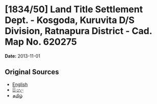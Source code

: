 # [1834/50] Land Title Settlement Dept. - Kosgoda, Kuruvita D/S Division, Ratnapura District - Cad. Map No. 620275

**Date:** 2013-11-01

## Original Sources

- [English](https://documents.gov.lk/view/extra-gazettes/2013/11/1834-50_E.pdf)
- [සිංහල](https://documents.gov.lk/view/extra-gazettes/2013/11/1834-50_S.pdf)
- [தமிழ்](https://documents.gov.lk/view/extra-gazettes/2013/11/1834-50_T.pdf)
